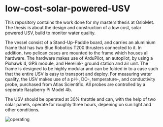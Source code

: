 # low-cost-solar-powered-USV
This repository contains the work done for my masters thesis at OsloMet. The thesis is about the design and construction of a low cost, solar powered USV, build to monitor water quality.

The vessel consist of a Stand-Up-Paddle board, and carries an aluminium frame that has two Blue Robotics T200 thrusters connected to it. In addition, two pelican cases are mounted to the frame which houses all hardware. The hardware makes use of ArduPilot, an autopilot, by using a Pixhawk 4, GPS module, and Herelink- ground station and air unit. The frame is designed to be highly modular and can be folded in to a case such that the entire USV is easy to transport and deploy. For measuring water quality, the USV makes use of a pH-, DO-, temperature-, and conductivity probe, purchased from Atlas Scientific. All probes are controlled by a seperate Raspberry Pi Model 4b.

The USV should be operated at 30% throttle and can, with the help of two solar panels, operate for roughly three hours, depening on sun light and other conditions.


![operating](https://github.com/Jan-PhilipR/low-cost-solar-powered-USV/assets/101867352/b01219dd-cb72-4e50-8035-f69b5b11abc9)

